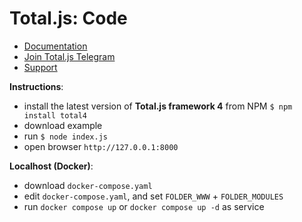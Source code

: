 # Total.js: Code

- [Documentation](https://docs.totaljs.com)
- [Join Total.js Telegram](https://t.me/totaljs)
- [Support](https://www.totaljs.com/support/)

__Instructions__:

- install the latest version of __Total.js framework 4__ from NPM `$ npm install total4`
- download example
- run `$ node index.js`
- open browser `http://127.0.0.1:8000`

__Localhost (Docker)__:

- download `docker-compose.yaml`
- edit `docker-compose.yaml`, and set `FOLDER_WWW` + `FOLDER_MODULES`
- run `docker compose up` or `docker compose up -d` as service
